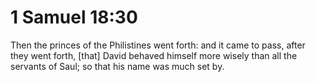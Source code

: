 # 1 Samuel 18:30

Then the princes of the Philistines went forth: and it came to pass, after they went forth, [that] David behaved himself more wisely than all the servants of Saul; so that his name was much set by.